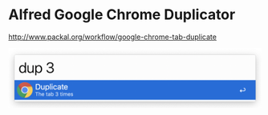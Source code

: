# Alfred Google Chrome Duplicator

http://www.packal.org/workflow/google-chrome-tab-duplicate

![Screenshot](Screenshot.png)
